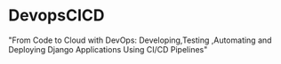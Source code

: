 # DevopsCICD
 "From Code to Cloud with DevOps: Developing,Testing ,Automating and Deploying Django Applications Using CI/CD Pipelines"
